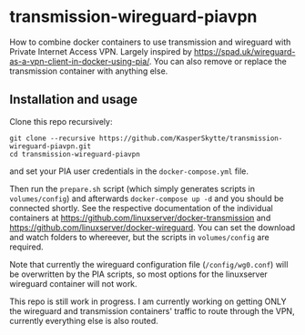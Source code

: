 # transmission-wireguard-piavpn
How to combine docker containers to use transmission and wireguard with Private Internet Access VPN. Largely inspired by https://spad.uk/wireguard-as-a-vpn-client-in-docker-using-pia/. You can also remove or replace the transmission container with anything else. 

## Installation and usage
Clone this repo recursively:
```
git clone --recursive https://github.com/KasperSkytte/transmission-wireguard-piavpn.git
cd transmission-wireguard-piavpn
```

and set your PIA user credentials in the `docker-compose.yml` file.

Then run the `prepare.sh` script (which simply generates scripts in `volumes/config`) and afterwards `docker-compose up -d` and you should be connected shortly. See the respective documentation of the individual containers at https://github.com/linuxserver/docker-transmission and https://github.com/linuxserver/docker-wireguard. You can set the download and watch folders to whereever, but the scripts in `volumes/config` are required.

Note that currently the wireguard configuration file (`/config/wg0.conf`) will be overwritten by the PIA scripts, so most options for the linuxserver wireguard container will not work.

This repo is still work in progress. I am currently working on getting ONLY the wireguard and transmission containers' traffic to route through the VPN, currently everything else is also routed.